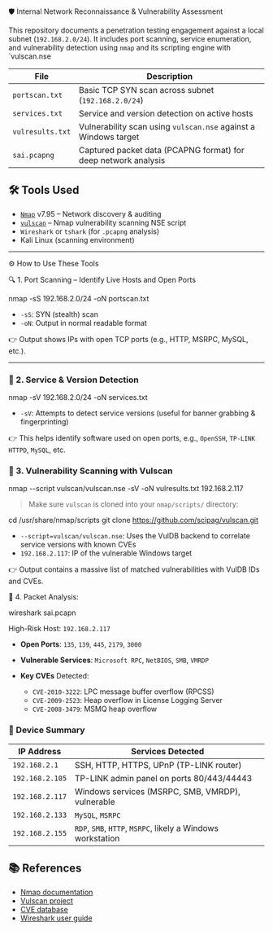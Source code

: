 🛡️ Internal Network Reconnaissance & Vulnerability Assessment

This repository documents a penetration testing engagement against a local subnet (`192.168.2.0/24`). It includes port scanning, service enumeration, and vulnerability detection using `nmap` and its scripting engine with `vulscan.nse

| File | Description |
|------|-------------|
| `portscan.txt` | Basic TCP SYN scan across subnet (`192.168.2.0/24`) |
| `services.txt` | Service and version detection on active hosts |
| `vulresults.txt` | Vulnerability scan using `vulscan.nse` against a Windows target |
| `sai.pcapng` | Captured packet data (PCAPNG format) for deep network analysis |


## 🛠 Tools Used

- [`Nmap`](https://nmap.org/) v7.95 – Network discovery & auditing
- [`vulscan`](https://github.com/scipag/vulscan) – Nmap vulnerability scanning NSE script
- `Wireshark` or `tshark` (for `.pcapng` analysis)
- Kali Linux (scanning environment)

---

⚙️ How to Use These Tools

🔍 1. Port Scanning – Identify Live Hosts and Open Ports

nmap -sS 192.168.2.0/24 -oN portscan.txt

* `-sS`: SYN (stealth) scan
* `-oN`: Output in normal readable format

👉 Output shows IPs with open TCP ports (e.g., HTTP, MSRPC, MySQL, etc.).

---

### 🔎 2. Service & Version Detection

nmap -sV 192.168.2.0/24 -oN services.txt


* `-sV`: Attempts to detect service versions (useful for banner grabbing & fingerprinting)

👉 This helps identify software used on open ports, e.g., `OpenSSH`, `TP-LINK HTTPD`, `MySQL`, etc.


### 🚨 3. Vulnerability Scanning with Vulscan

nmap --script vulscan/vulscan.nse -sV -oN vulresults.txt 192.168.2.117

> Make sure `vulscan` is cloned into your `nmap/scripts/` directory:

cd /usr/share/nmap/scripts
git clone https://github.com/scipag/vulscan.git

* `--script=vulscan/vulscan.nse`: Uses the VulDB backend to correlate service versions with known CVEs
* `192.168.2.117`: IP of the vulnerable Windows target

👉 Output contains a massive list of matched vulnerabilities with VulDB IDs and CVEs.


🧪 4. Packet Analysis:

wireshark sai.pcapn

 High-Risk Host: `192.168.2.117`

* **Open Ports**: `135`, `139`, `445`, `2179`, `3000`
* **Vulnerable Services**: `Microsoft RPC`, `NetBIOS`, `SMB`, `VMRDP`
* **Key CVEs** Detected:

  * `CVE-2010-3222`: LPC message buffer overflow (RPCSS)
  * `CVE-2009-2523`: Heap overflow in License Logging Server
  * `CVE-2008-3479`: MSMQ heap overflow

### 🔹 Device Summary

| IP Address      | Services Detected                                           |
| --------------- | ----------------------------------------------------------- |
| `192.168.2.1`   | SSH, HTTP, HTTPS, UPnP (TP-LINK router)                     |
| `192.168.2.105` | TP-LINK admin panel on ports 80/443/44443                   |
| `192.168.2.117` | Windows services (MSRPC, SMB, VMRDP), vulnerable            |
| `192.168.2.133` | `MySQL`, `MSRPC`                                            |
| `192.168.2.155` | `RDP`, `SMB`, `HTTP`, `MSRPC`, likely a Windows workstation |
## 📚 References

* [Nmap documentation](https://nmap.org/book/man.html)
* [Vulscan project](https://github.com/scipag/vulscan)
* [CVE database](https://cve.mitre.org/)
* [Wireshark user guide](https://www.wireshark.org/docs/wsug_html_chunked/)
